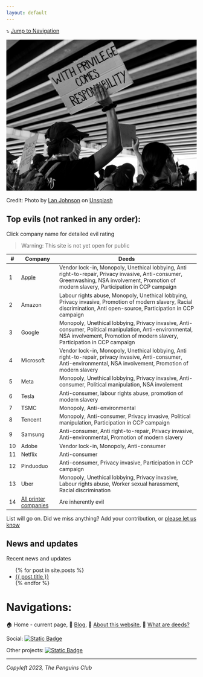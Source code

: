 ```yaml
---
layout: default
---
```

⤵️ [Jump to Navigation](#navigations)

![With privillege comes responsibility](responsibility.jpg)

Credit: Photo by <a href="https://unsplash.com/@lanjohnson?utm_content=creditCopyText&utm_medium=referral&utm_source=unsplash">Lan Johnson</a> on <a href="https://unsplash.com/photos/grayscale-photo-of-woman-holding-sign-aHlZv23P8YQ?utm_content=creditCopyText&utm_medium=referral&utm_source=unsplash">Unsplash</a>

## Top evils (not ranked in any order):

Click company name for detailed evil rating

> Warning: This site is not yet open for public


| #  | Company                                  | Deeds                                                                                                                                                                                          |
| ---- | ------------------------------------------ | ------------------------------------------------------------------------------------------------------------------------------------------------------------------------------------------------ |
| 1  | [Apple](/pages/apple)                    | Vendor lock-in, Monopoly, Unethical lobbying, Anti right-to-repair, Privacy invasive, Anti-consumer, Greenwashing, NSA involvement, Promotion of modern slavery, Participation in CCP campaign |
| 2  | Amazon                                   | Labour rights abuse, Monopoly, Unethical lobbying, Privacy invasive, Promotion of modern slavery, Racial discrimination, Anti open-source, Participation in CCP campaign                       |
| 3  | Google                                   | Monopoly, Unethical lobbying, Privacy invasive, Anti-consumer, Political manipulation, Anti-environmental, NSA involvement, Promotion of modern slavery, Participation in CCP campaign         |
| 4  | Microsoft                                | Vendor lock-in, Monopoly, Unethical lobbying, Anti right-to-repair, privacy invasive, Anti-consumer, Anti-environmental, NSA involvement, Promotion of modern slavery                          |
| 5  | Meta                                     | Monopoly, Unethical lobbying, Privacy invasive, Anti-consumer, Political manipulation, NSA involement                                                                                          |
| 6  | Tesla                                    | Anti-consumer, labour rights abuse, promotion of modern slavery                                                                                                                                |
| 7  | TSMC                                     | Monopoly, Anti-environmental                                                                                                                                                                   |
| 8  | Tencent                                  | Monopoly, Anti-consumer, Privacy invasive, Political manipulation, Participation in CCP campaign                                                                                               |
| 9  | Samsung                                  | Anti-consumer, Anti right-to-repair, Privacy invasive, Anti-environmental, Promotion of modern slavery                                                                                         |
| 10 | Adobe                                    | Vendor lock-in, Monopoly, Anti-consumer                                                                                                                                                        |
| 11 | Netflix                                  | Anti-consumer                                                                                                                                                                                  |
| 12 | Pinduoduo                                | Anti-consumer, Privacy invasive, Participation in CCP campaign                                                                                                                                 |
| 13 | Uber                                     | Monopoly, Unethical lobbying, Privacy invasive, Labour rights abuse, Worker sexual harassment, Racial discrimination                                                                           |
| 14 | [All printer companies](/pages/printers) | Are inherently evil                                                                                                                                                                            |

List will go on. Did we miss anything? Add your contribution, or [please let us know](https://github.com/imahbub/evilapple/discussions)

## News and updates

Recent news and updates

<ul>
  {% for post in site.posts %}
    <li>
      <a href="{{ post.url }}">{{ post.title }}</a>
    </li>
  {% endfor %}
</ul>

# Navigations:

🏠 Home - current page, 📝 [Blog](/pages/blog), 📖 [About this website](/pages/about), 📢 [What are deeds?](/pages/deeds)

Social: <a href="https://t.me/The_PenguinsClub">![Static Badge](https://img.shields.io/badge/Telegram-join_us-0088CC?logo=telegram&logoColor=white&link=https%3A%2F%2Ft.me%2FThe_PenguinsClub)</a>

Other projects: <a href="https://the-penguins-club.github.io/bd-blockade/">![Static Badge](https://img.shields.io/badge/The_Penguins_Club%2Fbd--blockade-black?logo=github&logoColor=white&link=https%3A%2F%2Fgithub.com%2FThe-Penguins-Club%2Fbd-blockade)</a>

---

*Copyleft 2023, The Penguins Club*

<script src="https://giscus.app/client.js"
        data-repo="imahbub/evilapple"
        data-repo-id="R_kgDOKvVkrw"
        data-category="General"
        data-category-id="DIC_kwDOKvVkr84CbEw5"
        data-mapping="pathname"
        data-strict="0"
        data-reactions-enabled="1"
        data-emit-metadata="0"
        data-input-position="top"
        data-theme="light"
        data-lang="en"
        crossorigin="anonymous"
        async>
</script>
